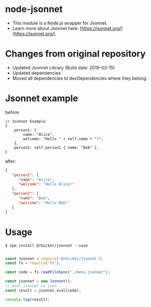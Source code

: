 node-jsonnet
=============
* This module is a Node.js wrapper for Jsonnet.
* Learn more about Jsonnet here: [https://jsonnet.org/](https://jsonnet.org/)

# Changes from original repository
* Updated Jsonnet Library (Build date: 2019-03-15)
* Updated dependencies
* Moved all dependencies to devDependencies where they belong

# Jsonnet example

before:

```jsonnet
// Jsonnet Example
{
    person1: {
        name: "Alice",
        welcome: "Hello " + self.name + "!",
    },
    person2: self.person1 { name: "Bob" },
}
```

after:

```json
{
   "person1": {
      "name": "Alice",
      "welcome": "Hello Alice!"
   },
   "person2": {
      "name": "Bob",
      "welcome": "Hello Bob!"
   }
}
```



# Usage

```shell
$ npm install @rbicker/jsonnet --save
```

```javascript

const Jsonnet = require('@rbicker/jsonnet');
const fs = require('fs');

const code = fs.readFileSync("./menu.jsonnet");

const jsonnet = new Jsonnet();
// eval jsonnet to json
const result = jsonnet.eval(code);

console.log(result);
```
